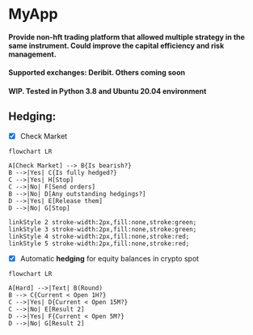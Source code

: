 
# MyApp
#### Provide non-hft trading platform that allowed multiple strategy in the same instrument. Could improve the capital efficiency and risk management.

#### Supported exchanges: Deribit. Others coming soon

#### WIP. Tested in Python 3.8 and Ubuntu 20.04 environment

## Hedging:

- [x] Check Market

```mermaid
flowchart LR

A[Check Market] --> B{Is bearish?}
B -->|Yes| C{Is fully hedged?}
C -->|Yes| H[Stop]
C -->|No| F[Send orders]
B -->|No| D[Any outstanding hedgings?]
D -->|Yes| E[Release them]
D -->|No| G[Stop]

linkStyle 2 stroke-width:2px,fill:none,stroke:green;
linkStyle 3 stroke-width:2px,fill:none,stroke:green;
linkStyle 4 stroke-width:2px,fill:none,stroke:red;
linkStyle 5 stroke-width:2px,fill:none,stroke:red;
```
- [x] Automatic **hedging** for equity balances in crypto spot


```mermaid
flowchart LR

A[Hard] -->|Text| B(Round)
B --> C{Current < Open 1H?}
C -->|Yes| D{Current < Open 15M?}
C -->|No| E[Result 2]
D -->|Yes| F{Current < Open 5M?}
D -->|No| G[Result 2]
```
